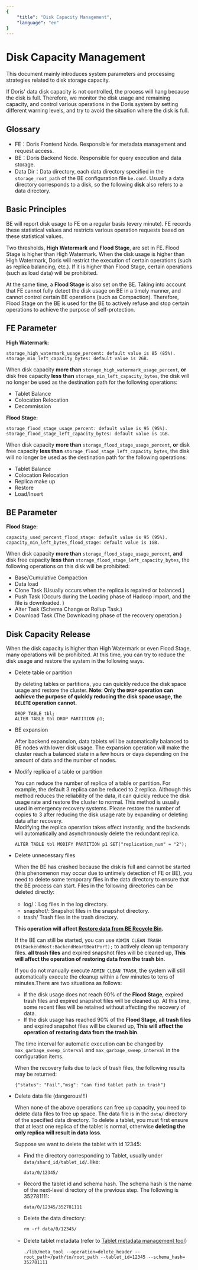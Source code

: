 ```yaml
---
{
    "title": "Disk Capacity Management",
    "language": "en"
}
---
```


<!-- 
Licensed to the Apache Software Foundation (ASF) under one
or more contributor license agreements.  See the NOTICE file
distributed with this work for additional information
regarding copyright ownership.  The ASF licenses this file
to you under the Apache License, Version 2.0 (the
"License"); you may not use this file except in compliance
with the License.  You may obtain a copy of the License at

  http://www.apache.org/licenses/LICENSE-2.0

Unless required by applicable law or agreed to in writing,
software distributed under the License is distributed on an
"AS IS" BASIS, WITHOUT WARRANTIES OR CONDITIONS OF ANY
KIND, either express or implied.  See the License for the
specific language governing permissions and limitations
under the License.
-->

# Disk Capacity Management

This document mainly introduces system parameters and processing strategies related to disk storage capacity. 

If Doris' data disk capacity is not controlled, the process will hang because the disk is full. Therefore, we monitor the disk usage and remaining capacity, and control various operations in the Doris system by setting different warning levels, and try to avoid the situation where the disk is full. 

## Glossary

* FE：Doris Frontend Node. Responsible for metadata management and request access. 
* BE：Doris Backend Node. Responsible for query execution and data storage.
* Data Dir：Data directory, each data directory specified in the `storage_root_path` of the BE configuration file `be.conf`. Usually a data directory corresponds to a disk, so the following **disk** also refers to a data directory. 

## Basic Principles

BE will report disk usage to FE on a regular basis (every minute). FE records these statistical values and restricts various operation requests based on these statistical values. 

Two thresholds, **High Watermark** and **Flood Stage**, are set in FE. Flood Stage is higher than High Watermark. When the disk usage is higher than High Watermark, Doris will restrict the execution of certain operations (such as replica balancing, etc.). If it is higher than Flood Stage, certain operations (such as load data) will be prohibited. 

At the same time, a **Flood Stage** is also set on the BE. Taking into account that FE cannot fully detect the disk usage on BE in a timely manner, and cannot control certain BE operations (such as Compaction). Therefore, Flood Stage on the BE is used for the BE to actively refuse and stop certain operations to achieve the purpose of self-protection. 

## FE Parameter

**High Watermark:**

```
storage_high_watermark_usage_percent: default value is 85 (85%).
storage_min_left_capacity_bytes: default value is 2GB.
```

When disk capacity **more than** `storage_high_watermark_usage_percent`, **or** disk free capacity **less than** `storage_min_left_capacity_bytes`, the disk will no longer be used as the destination path for the following operations:

* Tablet Balance
* Colocation Relocation
* Decommission

**Flood Stage:**

```
storage_flood_stage_usage_percent: default value is 95 (95%).
storage_flood_stage_left_capacity_bytes: default value is 1GB.
```

When disk capacity **more than** `storage_flood_stage_usage_percent`, **or** disk free capacity **less than** `storage_flood_stage_left_capacity_bytes`, the disk will no longer be used as the destination path for the following operations:
    
* Tablet Balance
* Colocation Relocation
* Replica make up
* Restore
* Load/Insert

## BE Parameter

**Flood Stage:**

```
capacity_used_percent_flood_stage: default value is 95 (95%).
capacity_min_left_bytes_flood_stage: default value is 1GB.
```

When disk capacity **more than** `storage_flood_stage_usage_percent`, **and** disk free capacity **less than** `storage_flood_stage_left_capacity_bytes`, the following operations on this disk will be prohibited:

* Base/Cumulative Compaction
* Data load
* Clone Task (Usually occurs when the replica is repaired or balanced.)
* Push Task (Occurs during the Loading phase of Hadoop import, and the file is downloaded. )
* Alter Task (Schema Change or Rollup Task.)
* Download Task (The Downloading phase of the recovery operation.)
    
## Disk Capacity Release

When the disk capacity is higher than High Watermark or even Flood Stage, many operations will be prohibited. At this time, you can try to reduce the disk usage and restore the system in the following ways. 

* Delete table or partition 

    By deleting tables or partitions, you can quickly reduce the disk space usage and restore the cluster. 
    **Note: Only the `DROP` operation can achieve the purpose of quickly reducing the disk space usage, the `DELETE` operation cannot.**

    ```
    DROP TABLE tbl;
    ALTER TABLE tbl DROP PARTITION p1;
    ```
    
* BE expansion

    After backend expansion, data tablets will be automatically balanced to BE nodes with lower disk usage. The expansion operation will make the cluster reach a balanced state in a few hours or days depending on the amount of data and the number of nodes. 
    
* Modify replica of a table or partition 

    You can reduce the number of replica of a table or partition. For example, the default 3 replica can be reduced to 2 replica. Although this method reduces the reliability of the data, it can quickly reduce the disk usage rate and restore the cluster to normal.
    This method is usually used in emergency recovery systems. Please restore the number of copies to 3 after reducing the disk usage rate by expanding or deleting data after recovery.  
    Modifying the replica operation takes effect instantly, and the backends will automatically and asynchronously delete the redundant replica. 
    
    ```
    ALTER TABLE tbl MODIFY PARTITION p1 SET("replication_num" = "2");
    ```
    
* Delete unnecessary files 

    When the BE has crashed because the disk is full and cannot be started (this phenomenon may occur due to untimely detection of FE or BE), you need to delete some temporary files in the data directory to ensure that the BE process can start.
    Files in the following directories can be deleted directly: 

    * log/：Log files in the log directory. 
    * snapshot/: Snapshot files in the snapshot directory. 
    * trash/ Trash files in the trash directory. 

    **This operation will affect [Restore data from BE Recycle Bin](./tablet-restore-tool.md).**

    If the BE can still be started, you can use `ADMIN CLEAN TRASH ON(BackendHost:BackendHeartBeatPort);` to actively clean up temporary files. **all trash files** and expired snapshot files will be cleaned up, **This will affect the operation of restoring data from the trash bin**.


    If you do not manually execute `ADMIN CLEAN TRASH`, the system will still automatically execute the cleanup within a few minutes to tens of minutes.There are two situations as follows: 
    * If the disk usage does not reach 90% of the **Flood Stage**, expired trash files and expired snapshot files will be cleaned up. At this time, some recent files will be retained without affecting the recovery of data. 
    * If the disk usage has reached 90% of the **Flood Stage**, **all trash files** and expired snapshot files will be cleaned up, **This will affect the operation of restoring data from the trash bin**.

    The time interval for automatic execution can be changed by `max_garbage_sweep_interval` and `max_garbage_sweep_interval` in the configuration items. 

    When the recovery fails due to lack of trash files, the following results may be returned: 

    ```
    {"status": "Fail","msg": "can find tablet path in trash"}
    ```

* Delete data file (dangerous!!!)

    When none of the above operations can free up capacity, you need to delete data files to free up space. The data file is in the `data/` directory of the specified data directory. To delete a tablet, you must first ensure that at least one replica of the tablet is normal, otherwise **deleting the only replica will result in data loss**. 
    
    Suppose we want to delete the tablet with id 12345: 
    
    * Find the directory corresponding to Tablet, usually under `data/shard_id/tablet_id/`. like: 

        ```data/0/12345/```
        
    * Record the tablet id and schema hash. The schema hash is the name of the next-level directory of the previous step. The following is 352781111: 

        ```data/0/12345/352781111```

    * Delete the data directory: 

        ```rm -rf data/0/12345/```

    * Delete tablet metadata (refer to [Tablet metadata management tool](./tablet-meta-tool.md)）

        ```./lib/meta_tool --operation=delete_header --root_path=/path/to/root_path --tablet_id=12345 --schema_hash= 352781111```